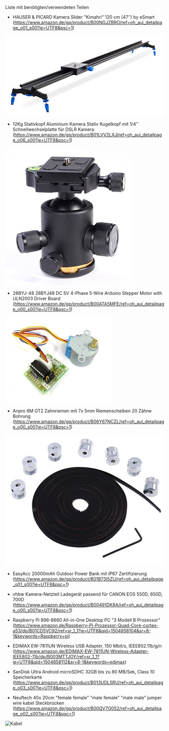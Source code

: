 Liste mit benötigten/verwendeten Teilen

- HAUSER & PICARD Kamera Slider "Kimahri" 120 cm (47‘‘) by eSmart 
  (https://www.amazon.de/gp/product/B00NGJZBRO/ref=oh_aui_detailpage_o01_s00?ie=UTF8&psc=1)
  
![Slider](pic/Slider.png)
  
- 12Kg Stativkopf Aluminium Kamera Stativ Kugelkopf mit 1/4'' Schnellwechselplatte für DSLR Kamera
  (https://www.amazon.de/gp/product/B01LVV2LXJ/ref=oh_aui_detailpage_o06_s00?ie=UTF8&psc=1)
  
![Stativkopf](pic/Stativkopf.png)
  
- 28BYJ-48 28BYJ48 DC 5V 4-Phase 5-Wire Arduino Stepper Motor with ULN2003 Driver Board
  (https://www.amazon.de/gp/product/B00ATA5MFE/ref=oh_aui_detailpage_o00_s00?ie=UTF8&psc=1)
  
![Stepper](pic/Stepper.png)
  
- Anpro 6M GT2 Zahnriemen mit 7x 5mm Riemenscheiben 20 Zähne Bohrung
  (https://www.amazon.de/gp/product/B06Y67NCZL/ref=oh_aui_detailpage_o00_s00?ie=UTF8&psc=1)
  
![Zahnriemen](pic/Zahnriemen.png)
  
- EasyAcc 20000mAh Outdoor Power Bank mit IP67 Zertifizierung
  (https://www.amazon.de/gp/product/B01B73I5ZU/ref=oh_aui_detailpage_o01_s00?ie=UTF8&psc=1)
  
- vhbw Kamera-Netzteil Ladegerät passend für CANON EOS 550D, 650D, 700D
  (https://www.amazon.de/gp/product/B00491DK8A/ref=oh_aui_detailpage_o00_s00?ie=UTF8&psc=1)
  
- Raspberry Pi 896-8660 All-in-One Desktop PC "3 Modell B Prozessor"
  (https://www.amazon.de/Raspberry-Pi-Prozessor-Quad-Core-cortex-a53/dp/B01CD5VC92/ref=sr_1_1?ie=UTF8&qid=1504858104&sr=8-1&keywords=Raspberry+pi)
  
- EDIMAX EW-7811UN Wireless USB Adapter, 150 Mbit/s, IEEE802.11b/g/n
  (https://www.amazon.de/EDIMAX-EW-7811UN-Wireless-Adapter-IEEE802-11b/dp/B003MTTJOY/ref=sr_1_1?ie=UTF8&qid=1504858112&sr=8-1&keywords=edimax)
  
- SanDisk Ultra Android microSDHC 32GB bis zu 80 MB/Sek, Class 10 Speicherkarte
  (https://www.amazon.de/gp/product/B013UDL5RU/ref=oh_aui_detailpage_o03_s00?ie=UTF8&psc=1)
  
- Neuftech 40x 20cm "female female" "male female" "male male" jumper wire kabel Steckbrücken
  (https://www.amazon.de/gp/product/B00QV7O052/ref=oh_aui_detailpage_o02_s00?ie=UTF8&psc=1)

![Kabel](pic/Kabel.png)
